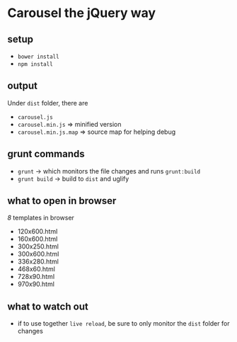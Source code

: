 # Carousel the jQuery way

## setup

* `bower install`
* `npm install`

## output

Under `dist` folder, there are

* `carousel.js`
* `carousel.min.js`         => minified version
* `carousel.min.js.map`     => source map for helping debug

## grunt commands

* `grunt` -> which monitors the file changes and runs `grunt:build`
* `grunt build` -> build to `dist` and uglify

## what to open in browser

*8* templates in browser

* 120x600.html
* 160x600.html
* 300x250.html
* 300x600.html
* 336x280.html
* 468x60.html
* 728x90.html
* 970x90.html

## what to watch out

* if to use together `live reload`, be sure to only monitor the `dist` folder for changes

